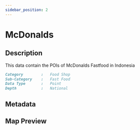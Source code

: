 ```yaml
---
sidebar_position: 2
---
```


# McDonalds

## Description

This data contain the POIs of McDonalds Fastfood in Indonesia

```md title="McDonalds"{1-4}
Category        :   Food Shop
Sub-Category    :   Fast Food
Data Type       :   Point
Depth           :   National
```

## Metadata

## Map Preview